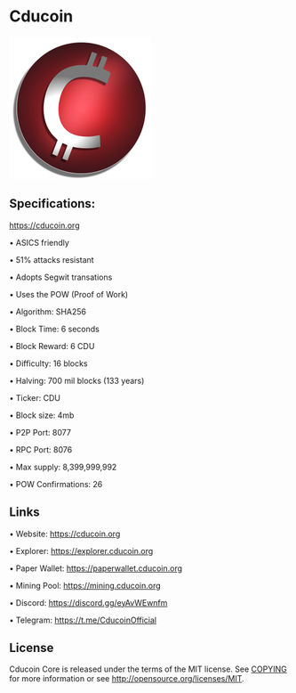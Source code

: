 ﻿Cducoin 
========
![](imgs/cducoin_official256.png)


Specifications:
----------------------

https://cducoin.org

• ASICS friendly

• 51% attacks resistant

• Adopts Segwit transations

• Uses the POW (Proof of Work)

• Algorithm:        SHA256

• Block Time:       6 seconds

• Block Reward:     6 CDU

• Difficulty:       16 blocks

• Halving:          700 mil blocks (133 years)

• Ticker:           CDU

• Block size:       4mb

• P2P Port:         8077

• RPC Port:         8076

• Max supply:       8,399,999,992

• POW Confirmations:   26



Links
----------------

• Website: https://cducoin.org

• Explorer: https://explorer.cducoin.org

• Paper Wallet: https://paperwallet.cducoin.org

• Mining Pool: https://mining.cducoin.org

• Discord: https://discord.gg/eyAvWEwnfm

• Telegram: https://t.me/CducoinOfficial





License
-------

Cducoin Core is released under the terms of the MIT license. See [COPYING](COPYING) for more
information or see http://opensource.org/licenses/MIT.

